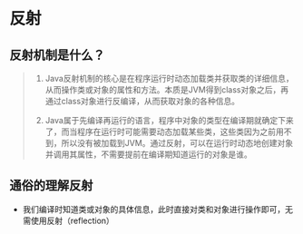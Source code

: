 # 反射

## 反射机制是什么？

>1. Java反射机制的核心是在程序运行时动态加载类并获取类的详细信息，从而操作类或对象的属性和方法。本质是JVM得到class对象之后，再通过class对象进行反编译，从而获取对象的各种信息。
>
>2. Java属于先编译再运行的语言，程序中对象的类型在编译期就确定下来了，而当程序在运行时可能需要动态加载某些类，这些类因为之前用不到，所以没有被加载到JVM。通过反射，可以在运行时动态地创建对象并调用其属性，不需要提前在编译期知道运行的对象是谁。

## 通俗的理解反射

+ 我们编译时知道类或对象的具体信息，此时直接对类和对象进行操作即可，无需使用反射（reflection）
